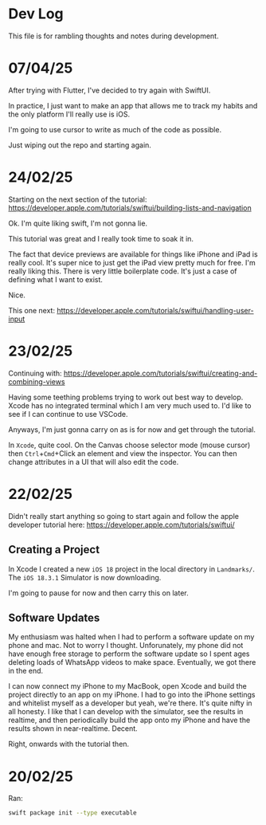 # Dev Log

This file is for rambling thoughts and notes during development.

# 07/04/25

After trying with Flutter, I've decided to try again with SwiftUI.

In practice, I just want to make an app that allows me to track my habits 
and the only platform I'll really use is iOS.

I'm going to use cursor to write as much of the code as possible.

Just wiping out the repo and starting again.

# 24/02/25

Starting on the next section of the tutorial: https://developer.apple.com/tutorials/swiftui/building-lists-and-navigation

Ok. I'm quite liking swift, I'm not gonna lie.

This tutorial was great and I really took time to soak it in.

The fact that device previews are available for things like iPhone and iPad is really cool. 
It's super nice to just get the iPad view pretty much for free. I'm really liking this. There
is very little boilerplate code. It's just a case of defining what I want to exist. 

Nice.

This one next: https://developer.apple.com/tutorials/swiftui/handling-user-input

# 23/02/25

Continuing with: https://developer.apple.com/tutorials/swiftui/creating-and-combining-views

Having some teething problems trying to work out best way to develop. Xcode has no integrated terminal which I am very much used to.
I'd like to see if I can continue to use VSCode.

Anyways, I'm just gonna carry on as is for now and get through the tutorial.

In `Xcode`, quite cool. On the Canvas choose selector mode (mouse cursor) then `Ctrl`+`Cmd`+Click an element and view the inspector. 
You can then change attributes in a UI that will also edit the code.

# 22/02/25

Didn't really start anything so going to start again and follow the apple developer tutorial here:
https://developer.apple.com/tutorials/swiftui/

## Creating a Project

In Xcode I created a new `iOS 18` project in the local directory in `Landmarks/`. The `iOS 18.3.1` Simulator is now downloading.

I'm going to pause for now and then carry this on later.

## Software Updates

My enthusiasm was halted when I had to perform a software update on my phone and mac. Not to worry I thought.
Unforunately, my phone did not have enough free storage to perform the software update so I spent ages deleting loads of WhatsApp
videos to make space. Eventually, we got there in the end.

I can now connect my iPhone to my MacBook, open Xcode and build the project directly to an app on my iPhone.
I had to go into the iPhone settings and whitelist myself as a developer but yeah, we're there. It's quite
nifty in all honesty. I like that I can develop with the simulator, see the results in realtime, and then periodically build the
app onto my iPhone and have the results shown in near-realtime. Decent.

Right, onwards with the tutorial then.

# 20/02/25

Ran:

```bash
swift package init --type executable
```